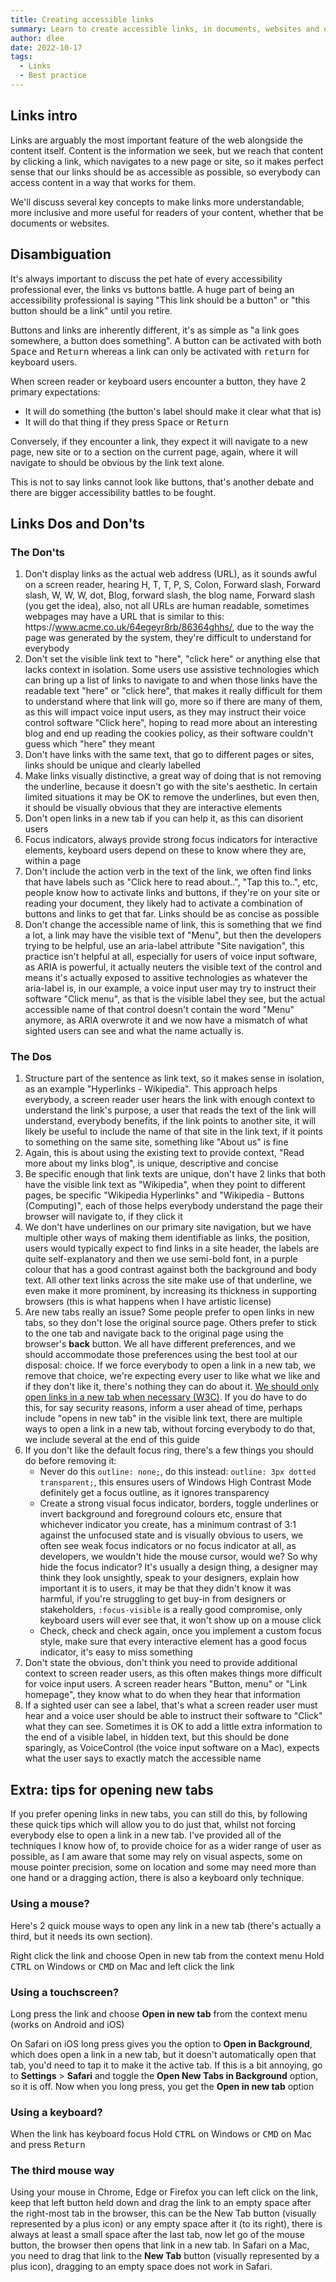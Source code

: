 ```yaml
---
title: Creating accessible links
summary: Learn to create accessible links, in documents, websites and other digital media platforms that are clear, understandable and perceivable to users
author: dlee
date: 2022-10-17
tags:
  - Links
  - Best practice
---
```


## Links intro

Links are arguably the most important feature of the web alongside the content itself. Content is the information we seek, but we reach that content by clicking a link, which navigates to a new page or site, so it makes perfect sense that our links should be as accessible as possible, so everybody can access content in a way that works for them.

We'll discuss several key concepts to make links more understandable, more inclusive and more useful for readers of your content, whether that be documents or websites.

## Disambiguation

It's always important to discuss the pet hate of every accessibility professional ever, the links vs buttons battle. A huge part of being an accessibility professional is saying "This link should be a button" or "this button should be a link" until you retire.

Buttons and links are inherently different, it's as simple as "a link goes somewhere, a button does something". A button can be activated with both <kbd>Space</kbd> and <kbd>Return</kbd> whereas a link can only be activated with <kbd>return</kbd> for keyboard users.

When screen reader or keyboard users encounter a button, they have 2 primary expectations:

* It will do something (the button's label should make it clear what that is)
* It will do that thing if they press <kbd>Space</kbd> or <kbd>Return</kbd>

Conversely, if they encounter a link, they expect it will navigate to a new page, new site or to a section on the current page, again, where it will navigate to should be obvious by the link text alone.

This is not to say links cannot look like buttons, that's another debate and there are bigger accessibility battles to be fought.

## Links Dos and Don'ts

### The Don'ts

1. Don't display links as the actual web address (URL), as it sounds awful on a screen reader, hearing H, T, T, P, S, Colon, Forward slash, Forward slash, W, W, W, dot, Blog, forward slash, the blog name, Forward slash (you get the idea), also, not all URLs are human readable, sometimes webpages may have a URL that is similar to this: h<span>ttp</span>s://www.acme.co.uk/64egeyr8rb/86364ghhs/, due to the way the page was generated by the system, they're difficult to understand for everybody
2. Don't set the visible link text to "here", "click here" or anything else that lacks context in isolation. Some users use assistive technologies which can bring up a list of links to navigate to and when those links have the readable text "here" or "click here", that makes it really difficult for them to understand where that link will go, more so if there are many of them, as this will impact voice input users, as they may instruct their voice control software "Click here", hoping to read more about an interesting blog and end up reading the cookies policy, as their software couldn't guess which "here" they meant
3. Don't have links with the same text, that go to different pages or sites, links should be unique and clearly labelled
4. Make links visually distinctive, a great way of doing that is not removing the underline, because it doesn't go with the site's aesthetic. In certain limited situations it may be OK to remove the underlines, but even then, it should be visually obvious that they are interactive elements
5. Don't open links in a new tab if you can help it, as this can disorient users
6. Focus indicators, always provide strong focus indicators for interactive elements, keyboard users depend on these to know where they are, within a page
7. Don't include the action verb in the text of the link, we often find links that have labels such as "Click here to read about..", "Tap this to..", etc, people know how to activate links and buttons, if they're on your site or reading your document, they likely had to activate a combination of buttons and links to get that far. Links should be as concise as possible
8. Don't change the accessible name of link, this is something that we find a lot, a link may have the visible text of "Menu", but then the developers trying to be helpful, use an aria-label attribute "Site navigation", this practice isn't helpful at all, especially for users of voice input software, as ARIA is powerful, it actually neuters the visible text of the control and means it's actually exposed to assitive technologies as whatever the aria-label is, in our example, a voice input user may try to instruct their software "Click menu", as that is the visible label they see, but the actual accessible name of that control doesn't contain the word "Menu" anymore, as ARIA overwrote it and we now have a mismatch of what sighted users can see and what the name actually is.

### The Dos

1. Structure part of the sentence as link text, so it makes sense in isolation, as an example "Hyperlinks - Wikipedia". This approach helps everybody, a screen reader user hears the link with enough context to understand the link's purpose, a user that reads the text of the link will understand, everybody benefits, if the link points to another site, it will likely be useful to include the name of that site in the link text, if it points to something on the same site, something like "About us" is fine
2. Again, this is about using the existing text to provide context, "Read more about my links blog", is unique, descriptive and concise
3. Be specific enough that link texts are unique, don't have 2 links that both have the visible link text as "Wikipedia", when they point to different pages, be specific "Wikipedia Hyperlinks" and "Wikipedia - Buttons (Computing)", each of those helps everybody understand the page their browser will navigate to, if they click it
4. We don't have underlines on our primary site navigation, but we have multiple other ways of making them identifiable as links, the position, users would typically expect to find links in a site header, the labels are quite self-explanatory and then we use semi-bold font, in a purple colour that has a good contrast against both the background and body text. All other text links across the site make use of that underline, we even make it more prominent, by increasing its thickness in supporting browsers (this is what happens when I have artistic license)
5. Are new tabs really an issue? Some people prefer to open links in new tabs, so they don't lose the original source page. Others prefer to stick to the one tab and navigate back to the original page using the browser's **back** button. We all have different preferences, and we should accommodate those preferences using the best tool at our disposal: choice. If we force everybody to open a link in a new tab, we remove that choice, we're expecting every user to like what we like and if they don't like it, there's nothing they can do about it. [We should only open links in a new tab when necessary (W3C)](https://www.w3.org/WAI/WCAG21/Techniques/general/G200.html). If you do have to do this, for say security reasons, inform a user ahead of time, perhaps include "opens in new tab" in the visible link text, there are multiple ways to open a link in a new tab, without forcing everybody to do that, we include several at the end of this guide
6. If you don't like the default focus ring, there's a few things you should do before removing it:
   * Never do this `outline: none;`, do this instead: `outline: 3px dotted transparent;`, this ensures users of Windows High Contrast Mode definitely get a focus outline, as it ignores transparency
   * Create a strong visual focus indicator, borders, toggle underlines or invert background and foreground colours etc, ensure that whichever indicator you create, has a minimum contrast of 3:1 against the unfocused state and is visually obvious to users, we often see weak focus indicators or no focus indicator at all, as developers, we wouldn't hide the mouse cursor, would we? So why hide the focus indicator? It's usually a design thing, a designer may think they look unsightly, speak to your designers, explain how important it is to users, it may be that they didn't know it was harmful, if you're struggling to get buy-in from designers or stakeholders, `:focus-visible` is a really good compromise, only keyboard users will ever see that, it won't show up on a mouse click
   * Check, check and check again, once you implement a custom focus style, make sure that every interactive element has a good focus indicator, it's easy to miss something
7. Don't state the obvious, don't think you need to provide additional context to screen reader users, as this often makes things more difficult for voice input users. A screen reader hears "Button, menu" or "Link homepage", they know what to do when they hear that information
8. If a sighted user can see a label, that's what a screen reader user must hear and a voice user should be able to instruct their software to "Click" what they can see. Sometimes it is OK to add a little extra information to the end of a visible label, in hidden text, but this should be done sparingly, as VoiceControl (the voice input software on a Mac), expects what the user says to exactly match the accessible name

<h2 class="accordion accordion--large">Extra: tips for opening new tabs</h2>
<div class="accordion__panel accordion__panel--large">
<p>If you prefer opening links in new tabs, you can still do this, by following these quick tips which will allow you to do just that, whilst not forcing everybody else to open a link in a new tab. I've provided all of the techniques I know how of, to provide choice for as a wider range of user as possible, as I am aware that some may rely on visual aspects, some on mouse pointer precision, some on location and some may need more than one hand or a dragging action, there is also a keyboard only technique.</p>

### Using a mouse?
Here's 2 quick mouse ways to open any link in a new tab (there's actually a third, but it needs its own section).

Right click the link and choose Open in new tab from the context menu
Hold <kbd>CTRL</kbd> on Windows or <kbd>CMD</kbd> on Mac and left click the link

### Using a touchscreen?
Long press the link and choose **Open in new tab** from the context menu (works on Android and iOS)

On Safari on iOS long press gives you the option to **Open in Background**, which does open a link in a new tab, but it doesn't automatically open that tab, you'd need to tap it to make it the active tab. If this is a bit annoying, go to **Settings** > **Safari** and toggle the **Open New Tabs in Background** option, so it is off. Now when you long press, you get the **Open in new tab** option

### Using a keyboard?
When the link has keyboard focus Hold <kbd>CTRL</kbd> on Windows or <kbd>CMD</kbd> on Mac and press <kbd>Return</kbd>

### The third mouse way
Using your mouse in Chrome, Edge or Firefox you can left click on the link, keep that left button held down and drag the link to an empty space after the right-most tab in the browser, this can be the New Tab button (visually represented by a plus icon) or any empty space after it (to its right), there is always at least a small space after the last tab, now let go of the mouse button, the browser then opens that link in a new tab. In Safari on a Mac, you need to drag that link to the **New Tab** button (visually represented by a plus icon), dragging to an empty space does not work in Safari.
</div>